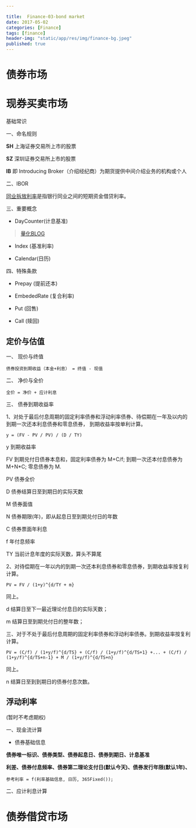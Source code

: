 ```yaml
---

title:  Finance-03-bond market
date: 2017-05-02
categories: [Finance]
tags: [finance]
header-img: "static/app/res/img/finance-bg.jpeg"
published: true
---
```




# 债券市场

# 现券买卖市场

基础常识

一、命名规则

**SH** 上海证券交易所上市的股票

**SZ** 深圳证券交易所上市的股票

**IB** 即 Introducing Broker（介绍经纪商）为期货提供中间介绍业务的机构或个人


二、IBOR

[同业拆放利率](http://wiki.mbalib.com/wiki/IBOR)是指银行同业之间的短期资金借贷利率。


三、重要概念

- DayCounter(计息基准)

> [量化BLOG](https://uqer.io/community/share/55361dc2f9f06c392662104e)

- Index (基准利率)

- Calendar(日历)


四、特殊条款

- Prepay (提前还本)

- EmbededRate (复合利率)

- Put (回售)

- Call (赎回)

## 定价与估值

一、 现价与终值

```
债券投资到期收益（本金+利息） = 终值 - 现值 
```

二、 净价与全价

```
全价 = 净价 + 应计利息
```

三、 债券到期收益率

1、对处于最后付息周期的固定利率债券和浮动利率债券、待偿期在一年及以内的到期一次还本利息债券和零息债券，
到期收益率按单利计算。

```
y = (FV - PV / PV) / (D / TY) 
```

y 到期收益率

FV 到期兑付日债券本息和，固定利率债券为 M+C/f; 到期一次还本付息债券为 M+N*C; 零息债券为 M.

PV 债券全价

D 债券结算日至到期日的实际天数

M 债券面值

N 债券期限(年)，即从起息日至到期兑付日的年数

C 债券票面年利息

f 年付息频率

TY 当前计息年度的实际天数，算头不算尾

2、对待偿期在一年以内的到期一次还本利息债券和零息债券，到期收益率按复利计算。

```
PV = FV / (1+y)^{d/TY + m}
```

同上。

d 结算日至下一最近理论付息日的实际天数；

m 结算日至到期兑付日的整年数；


三、对于不处于最后付息周期的固定利率债券和浮动利率债券。到期收益率按复利计算。

```
PV = (C/f) / (1+y/f)^{d/TS} + (C/f) / (1+y/f)^{d/TS+1} +... + (C/f) / (1+y/f)^{d/TS+n-1} + M / (1+y/f)^{d/TS+n}
```

同上。

n 结算日至到到期日的债券付息次数。

## 浮动利率

(暂时不考虑期权)

一、现金流计算

- 债券基础信息

**债券唯一标识、债券类型、债券起息日、债券到期日、计息基准**

**利差、债券付息频率、债券第二理论支付日(默认今天)、债券发行年限(默认1年)、**

```
参考利率 = f(利率基础信息, 日历, 365Fixed());
```

二、应计利息计算


# 债券借贷市场












